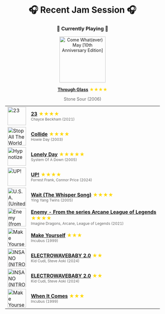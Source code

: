 <div align='center'>

# 🎧 Recent Jam Session 🎧

<h3>🎵 Currently Playing 🎵</h3>

<a href="https://open.spotify.com/track/5NeIONQWJ25uPylJBJiO4c"><img src="https://i.scdn.co/image/ab67616d0000b273b424aeb510016daa1bc0251c" width="150" height="150" alt="Come What(ever) May [10th Anniversary Edition]" /></a>

<b><a href="https://open.spotify.com/track/5NeIONQWJ25uPylJBJiO4c">Through Glass</a></b><span style="color: gold;"> ★★★★</span>

<span style="color: #666;">Stone Sour (2006)</span>

<table style='margin: 0 auto; max-width: 550px;'>
<tr>
<td width="60"><a href="https://open.spotify.com/track/1ZpPaBDswjV3VSUKqLDXPE"><img src="https://i.scdn.co/image/ab67616d0000b2738dad7cd9e76fa42013c50d44" width="60" height="60" alt="23" /></a></td>
<td><b><a href="https://open.spotify.com/track/1ZpPaBDswjV3VSUKqLDXPE">23</a></b> <span style="color: gold;"> ★★★★</span><br><span style="font-size: 12px; color: #666;">Chayce Beckham (2021)</span></td>
</tr>
<tr>
<td width="60"><a href="https://open.spotify.com/track/6dwkFmLUz6hx2CZG2EqLol"><img src="https://i.scdn.co/image/ab67616d0000b27305f94511cc38a2f4652d9f9c" width="60" height="60" alt="Stop All The World Now" /></a></td>
<td><b><a href="https://open.spotify.com/track/6dwkFmLUz6hx2CZG2EqLol">Collide</a></b> <span style="color: gold;"> ★★★★</span><br><span style="font-size: 12px; color: #666;">Howie Day (2003)</span></td>
</tr>
<tr>
<td width="60"><a href="https://open.spotify.com/track/1VNWaY3uNfoeWqb5U8x2QX"><img src="https://i.scdn.co/image/ab67616d0000b273f5e7b2e5adaa87430a3eccff" width="60" height="60" alt="Hypnotize" /></a></td>
<td><b><a href="https://open.spotify.com/track/1VNWaY3uNfoeWqb5U8x2QX">Lonely Day</a></b> <span style="color: gold;"> ★★★★★</span><br><span style="font-size: 12px; color: #666;">System Of A Down (2005)</span></td>
</tr>
<tr>
<td width="60"><a href="https://open.spotify.com/track/50utqknCBo0N3QAQbXIPKV"><img src="https://i.scdn.co/image/ab67616d0000b27308514486451188b525106b88" width="60" height="60" alt="UP!" /></a></td>
<td><b><a href="https://open.spotify.com/track/50utqknCBo0N3QAQbXIPKV">UP!</a></b> <span style="color: gold;"> ★★★★</span><br><span style="font-size: 12px; color: #666;">Forrest Frank, Connor Price (2024)</span></td>
</tr>
<tr>
<td width="60"><a href="https://open.spotify.com/track/5Y78yINSOCW6xbOfGWNBg4"><img src="https://i.scdn.co/image/ab67616d0000b273123e64de8c798635904e0c60" width="60" height="60" alt="U.S.A. (United State of Atlanta)" /></a></td>
<td><b><a href="https://open.spotify.com/track/5Y78yINSOCW6xbOfGWNBg4">Wait (The Whisper Song)</a></b> <span style="color: gold;"> ★★★★</span><br><span style="font-size: 12px; color: #666;">Ying Yang Twins (2005)</span></td>
</tr>
<tr>
<td width="60"><a href="https://open.spotify.com/track/5UlnuulVAVmmesw4VzqHdG"><img src="https://i.scdn.co/image/ab67616d0000b27337706d3b594fa52d5a1ef026" width="60" height="60" alt="Enemy (from the series Arcane League of Legends)" /></a></td>
<td><b><a href="https://open.spotify.com/track/5UlnuulVAVmmesw4VzqHdG">Enemy - From the series Arcane League of Legends</a></b> <span style="color: gold;"> ★★★★</span><br><span style="font-size: 12px; color: #666;">Imagine Dragons, Arcane, League of Legends (2021)</span></td>
</tr>
<tr>
<td width="60"><a href="https://open.spotify.com/track/7GkgOD5KQtoOFXYyY9mySX"><img src="https://i.scdn.co/image/ab67616d0000b27374fad40214d982351347e46e" width="60" height="60" alt="Make Yourself" /></a></td>
<td><b><a href="https://open.spotify.com/track/7GkgOD5KQtoOFXYyY9mySX">Make Yourself</a></b> <span style="color: gold;"> ★★★</span><br><span style="font-size: 12px; color: #666;">Incubus (1999)</span></td>
</tr>
<tr>
<td width="60"><a href="https://open.spotify.com/track/7qIbKygZWmVZ2ZJpgYHO19"><img src="https://i.scdn.co/image/ab67616d0000b2732262b6b2b43a32ffa0705190" width="60" height="60" alt="INSANO (NITRO MEGA)" /></a></td>
<td><b><a href="https://open.spotify.com/track/7qIbKygZWmVZ2ZJpgYHO19">ELECTROWAVEBABY 2.0</a></b> <span style="color: gold;"> ★★</span><br><span style="font-size: 12px; color: #666;">Kid Cudi, Steve Aoki (2024)</span></td>
</tr>
<tr>
<td width="60"><a href="https://open.spotify.com/track/7qIbKygZWmVZ2ZJpgYHO19"><img src="https://i.scdn.co/image/ab67616d0000b2732262b6b2b43a32ffa0705190" width="60" height="60" alt="INSANO (NITRO MEGA)" /></a></td>
<td><b><a href="https://open.spotify.com/track/7qIbKygZWmVZ2ZJpgYHO19">ELECTROWAVEBABY 2.0</a></b> <span style="color: gold;"> ★★</span><br><span style="font-size: 12px; color: #666;">Kid Cudi, Steve Aoki (2024)</span></td>
</tr>
<tr>
<td width="60"><a href="https://open.spotify.com/track/1s1o4BDXBNB0Wh2iAtN5Ak"><img src="https://i.scdn.co/image/ab67616d0000b27374fad40214d982351347e46e" width="60" height="60" alt="Make Yourself" /></a></td>
<td><b><a href="https://open.spotify.com/track/1s1o4BDXBNB0Wh2iAtN5Ak">When It Comes</a></b> <span style="color: gold;"> ★★★</span><br><span style="font-size: 12px; color: #666;">Incubus (1999)</span></td>
</tr>
</table>
</div>

